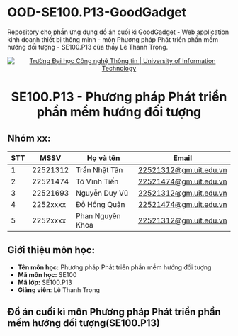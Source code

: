 
# OOD-SE100.P13-GoodGadget
Repository cho phần ứng dụng đồ án cuối kì GoodGadget - Web application kinh doanh thiết bị thông minh - môn Phương pháp Phát triển phần mềm hướng đối tượng - SE100.P13 của thầy Lê Thanh Trọng.
<p align="center">
  <a href="https://www.uit.edu.vn/" title="Trường Đại học Công nghệ Thông tin" style="border: none;">
    <img src="https://i.imgur.com/WmMnSRt.png" alt="Trường Đại học Công nghệ Thông tin | University of Information Technology">
  </a>
</p>

<h1 align="center"><b>SE100.P13 - Phương pháp Phát triển phần mềm hướng đối tượng</b></h>

## Nhóm xx:
|**STT**|**MSSV**|     **Họ và tên**   |       **Email**      |
|-------|--------|---------------------|----------------------|
|   1   |22521312|    Trần Nhật Tân    |22521312@gm.uit.edu.vn|
|   2   |22521474|     Tô Vĩnh Tiến    |22521474@gm.uit.edu.vn|
|   3   |22521693|    Nguyễn Duy Vũ    |22521312@gm.uit.edu.vn|
|   4   |2252xxxx|     Đỗ Hồng Quân    |22521474@gm.uit.edu.vn|
|   5   |2252xxxx|   Phan Nguyên Khoa  |22521312@gm.uit.edu.vn|

## Giới thiệu môn học:
* **Tên môn học:** Phương pháp Phát triển phần mềm hướng đối tượng
* **Mã môn học:** SE100
* **Mã lớp:** SE100.P13
* **Giảng viên**: Lê Thanh Trọng

## Đồ án cuối kì môn Phương pháp Phát triển phần mềm hướng đối tượng(SE100.P13) 
